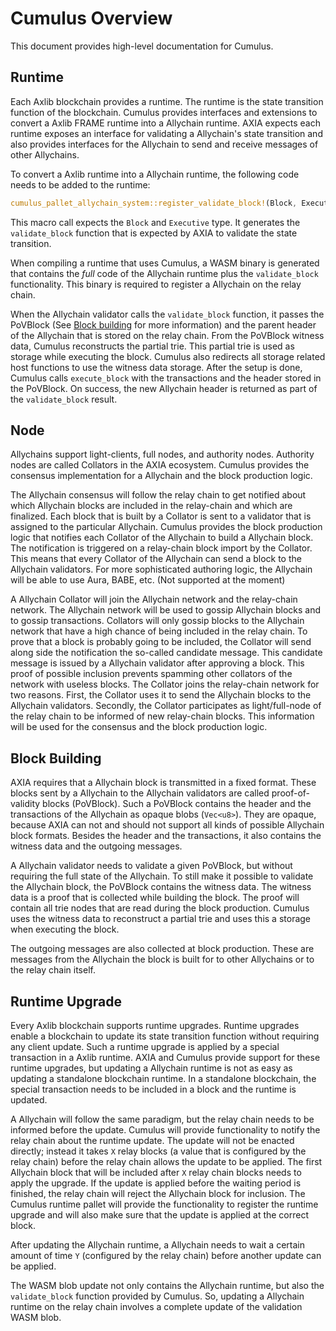 # Cumulus Overview

This document provides high-level documentation for Cumulus.

## Runtime

Each Axlib blockchain provides a runtime. The runtime is the state transition function of the
blockchain. Cumulus provides interfaces and extensions to convert a Axlib FRAME runtime into a
Allychain runtime. AXIA expects each runtime exposes an interface for validating a
Allychain's state transition and also provides interfaces for the Allychain to send and receive
messages of other Allychains.

To convert a Axlib runtime into a Allychain runtime, the following code needs to be added to the
runtime:
```rust
cumulus_pallet_allychain_system::register_validate_block!(Block, Executive);
```

This macro call expects the `Block` and `Executive` type. It generates the `validate_block` function
that is expected by AXIA to validate the state transition.

When compiling a runtime that uses Cumulus, a WASM binary is generated that contains the *full* code
of the Allychain runtime plus the `validate_block` functionality. This binary is required to
register a Allychain on the relay chain.

When the Allychain validator calls the `validate_block` function, it passes the PoVBlock (See [Block
building](#block-building) for more information) and the parent header of the Allychain that is
stored on the relay chain. From the PoVBlock witness data, Cumulus reconstructs the partial trie.
This partial trie is used as storage while executing the block. Cumulus also redirects all storage
related host functions to use the witness data storage. After the setup is done, Cumulus calls
`execute_block` with the transactions and the header stored in the PoVBlock. On success, the new
Allychain header is returned as part of the `validate_block` result.

## Node

Allychains support light-clients, full nodes, and authority nodes. Authority nodes are called
Collators in the AXIA ecosystem. Cumulus provides the consensus implementation for a
Allychain and the block production logic.

The Allychain consensus will follow the relay chain to get notified about which Allychain blocks are
included in the relay-chain and which are finalized. Each block that is built by a Collator is sent
to a validator that is assigned to the particular Allychain. Cumulus provides the block production
logic that notifies each Collator of the Allychain to build a Allychain block. The
notification is triggered on a relay-chain block import by the Collator. This means that every
Collator of the Allychain can send a block to the Allychain validators. For more sophisticated
authoring logic, the Allychain will be able to use Aura, BABE, etc. (Not supported at the moment)

A Allychain Collator will join the Allychain network and the relay-chain network. The Allychain
network will be used to gossip Allychain blocks and to gossip transactions. Collators will only
gossip blocks to the Allychain network that have a high chance of being included in the relay
chain. To prove that a block is probably going to be included, the Collator will send along side
the notification the so-called candidate message. This candidate message is issued by a Allychain
validator after approving a block. This proof of possible inclusion prevents spamming other collators
of the network with useless blocks.
The Collator joins the relay-chain network for two reasons. First, the Collator uses it to send the
Allychain blocks to the Allychain validators. Secondly, the Collator participates as light/full-node
of the relay chain to be informed of new relay-chain blocks. This information will be used for the
consensus and the block production logic.

## Block Building

AXIA requires that a Allychain block is transmitted in a fixed format. These blocks sent by a
Allychain to the Allychain validators are called proof-of-validity blocks (PoVBlock). Such a
PoVBlock contains the header and the transactions of the Allychain as opaque blobs (`Vec<u8>`). They
are opaque, because AXIA can not and should not support all kinds of possible Allychain block
formats. Besides the header and the transactions, it also contains the witness data and the outgoing
messages.

A Allychain validator needs to validate a given PoVBlock, but without requiring the full state of
the Allychain. To still make it possible to validate the Allychain block, the PoVBlock contains the
witness data. The witness data is a proof that is collected while building the block. The proof will
contain all trie nodes that are read during the block production. Cumulus uses the witness data to
reconstruct a partial trie and uses this a storage when executing the block.

The outgoing messages are also collected at block production. These are messages from the Allychain
the block is built for to other Allychains or to the relay chain itself.

## Runtime Upgrade

Every Axlib blockchain supports runtime upgrades. Runtime upgrades enable a blockchain to update
its state transition function without requiring any client update. Such a runtime upgrade is applied
by a special transaction in a Axlib runtime. AXIA and Cumulus provide support for these
runtime upgrades, but updating a Allychain runtime is not as easy as updating a standalone
blockchain runtime. In a standalone blockchain, the special transaction needs to be included in a
block and the runtime is updated.

A Allychain will follow the same paradigm, but the relay chain needs to be informed before
the update. Cumulus will provide functionality to notify the relay chain about the runtime update. The
update will not be enacted directly; instead it takes `X` relay blocks (a value that is configured
by the relay chain) before the relay chain allows the update to be applied. The first Allychain
block that will be included after `X` relay chain blocks needs to apply the upgrade.
If the update is applied before the waiting period is finished, the relay chain will reject the
Allychain block for inclusion. The Cumulus runtime pallet will provide the functionality to
register the runtime upgrade and will also make sure that the update is applied at the correct block.

After updating the Allychain runtime, a Allychain needs to wait a certain amount of time `Y`
(configured by the relay chain) before another update can be applied.

The WASM blob update not only contains the Allychain runtime, but also the `validate_block`
function provided by Cumulus. So, updating a Allychain runtime on the relay chain involves a
complete update of the validation WASM blob.
